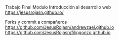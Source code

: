 Trabajo Final Modulo Introducción al desarrollo web
https://jesusrojasn.github.io/

Forks y commit a compañeros
https://github.com/JesusRojasn/andrewzael.github.io
https://github.com/JesusRojasn/filipgonzo.github.io
